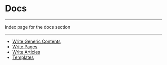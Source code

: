 Docs
====

---  

index page for the docs section

---

- [Write Generic Contents](./docs.write-generic-contents.md)
- [Write Pages](./docs.write-pages.md)
- [Write Articles](./docs.write-articles.md)
- [Templates](./docs.templates.index.md)
